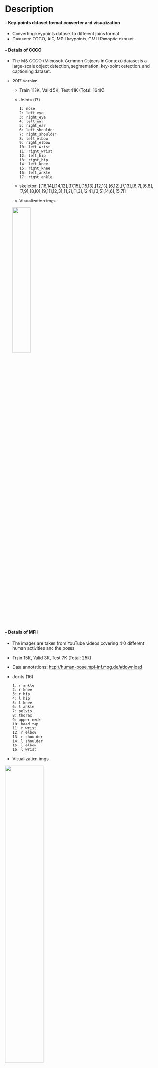 
Description
=============

#### - Key-points dataset format converter and visualization
  - Converting keypoints dataset to different joins format
  - Datasets: COCO, AiC, MPII keypoints, CMU Panoptic dataset

#### - Details of COCO
  - The MS COCO (Microsoft Common Objects in Context) dataset is a large-scale object detection, segmentation, key-point detection, and captioning dataset.
  - 2017 version
    - Train 118K, Valid 5K, Test 41K (Total: 164K)
    - Joints (17)
    
      ```
      1: nose
      2: left_eye
      3: right_eye
      4: left_ear
      5: right_ear
      6: left_shoulder
      7: right_shoulder
      8: left_elbow
      9: right_elbow
      10: left_wrist
      11: right_wrist
      12: left_hip
      13: right_hip
      14: left_knee
      15: right_knee
      16: left_ankle
      17: right_ankle
      ```
      
    - skeleton: [[16,14],[14,12],[17,15],[15,13],[12,13],[6,12],[7,13],[6,7],[6,8],[7,9],[8,10],[9,11],[2,3],[1,2],[1,3],[2,4],[3,5],[4,6],[5,7]]
    - Visualization imgs

    <img src="https://user-images.githubusercontent.com/52263269/202964626-1215357f-5b63-4fe6-be27-462c370057a9.png" width="35%"></img>

#### - Details of MPII
  - The images are taken from YouTube videos covering 410 different human activities and the poses
  - Train 15K, Valid 3K, Test 7K (Total: 25K)
  - Data annotations: http://human-pose.mpi-inf.mpg.de/#download
  - Joints (16)
    
    ```
    1: r ankle
    2: r knee
    3: r hip
    4: l hip
    5: l knee
    6: l ankle
    7: pelvis
    8: thorax 
    9: upper neck
    10: head top
    11: r wrist
    12: r elbow
    13: r shoulder
    14: l shoulder
    15: l elbow
    16: l wrist
    ```
    
  - Visualization imgs
  
  <img src="https://user-images.githubusercontent.com/52263269/202661901-41e34c4d-5dca-48e2-8885-4711c19f1d66.png" width="50%"></img>

#### - Details of CMU Panoptic (Projected 2D keypoints from 3D keypoints)
  
  - COCO19 keypoints version
    - Joints (19)

      ```
      1: Neck
      2: Nose
      3: BodyCenter (center of hips)
      4: lShoulder
      5: lElbow
      6: lWrist,
      7: lHip
      8: lKnee
      9: lAnkle
      10: rShoulder
      11: rElbow
      12: rWrist
      13: rHip
      14: rKnee
      15: rAnkle
      16: lEye
      17: lEar
      18: rEye
      19: rEar
      ```
    - skeleton: [[1,2],[1,4],[4,5],[5,6],[1,3],[3,7],[7,8],[8,9],[3,13],[13,14],[14,15],[1,10],[10,11],[11,12]]
    - Visualization imgs
    <img src="https://user-images.githubusercontent.com/52263269/202973034-14198c77-ced2-4ad8-8d66-4393f9e03c25.png" width="40%"></img>

Contents
=============
#### - Key-points dataset format converter

#### - Visualization of keypoints

Datasets
=============

#### - MMPOSE documents of keypoints

[https://mmpose.readthedocs.io/en/latest/tasks/2d_body_keypoint.html](https://mmpose.readthedocs.io/en/latest/tasks/2d_body_keypoint.html)

#### - COC0 keypoints dataset

[https://cocodataset.org/#home](https://cocodataset.org/#home)

[https://paperswithcode.com/dataset/coco](https://paperswithcode.com/dataset/coco)

#### - AiC (Attributes in Crowd) keypoints dataset

https://github.com/fabbrimatteo/AiC-Dataset

#### - MPII keypoints dataset

http://human-pose.mpi-inf.mpg.de/#download

https://paperswithcode.com/dataset/mpii

#### - CMU Panoptic

https://www.cs.cmu.edu/~hanbyulj/panoptic-studio/

https://github.com/CMU-Perceptual-Computing-Lab/panoptic-toolbox

Author
=============

#### - LinkedIn: https://www.linkedin.com/in/taeyong-kong-016bb2154

#### - Blog URL: https://blog.naver.com/qbxlvnf11

#### - Email: qbxlvnf11@google.com, qbxlvnf11@naver.com

